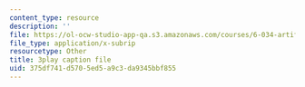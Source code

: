 ```yaml
---
content_type: resource
description: ''
file: https://ol-ocw-studio-app-qa.s3.amazonaws.com/courses/6-034-artificial-intelligence-fall-2010/375df741d5705ed5a9c3da9345bbf855_leXa7EKUPFk.vtt
file_type: application/x-subrip
resourcetype: Other
title: 3play caption file
uid: 375df741-d570-5ed5-a9c3-da9345bbf855
---
```

